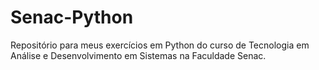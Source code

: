 # Senac-Python
Repositório para meus exercícios em Python do curso de Tecnologia em Análise e Desenvolvimento em Sistemas na Faculdade Senac.
